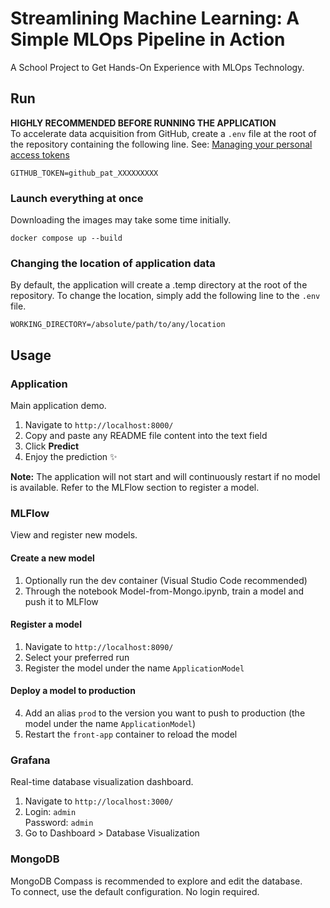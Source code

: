 # Streamlining Machine Learning: A Simple MLOps Pipeline in Action
A School Project to Get Hands-On Experience with MLOps Technology.

## Run
**HIGHLY RECOMMENDED BEFORE RUNNING THE APPLICATION** \
To accelerate data acquisition from GitHub, create a ``.env``  file at the root of the repository containing the following line. See: [Managing your personal access tokens](https://docs.github.com/en/authentication/keeping-your-account-and-data-secure/managing-your-personal-access-tokens)

```
GITHUB_TOKEN=github_pat_XXXXXXXXX
```

### Launch everything at once
Downloading the images may take some time initially.
```
docker compose up --build
```

### Changing the location of application data
By default, the application will create a .temp directory at the root of the repository. To change the location, simply add the following line to the ``.env`` file.
```
WORKING_DIRECTORY=/absolute/path/to/any/location
```

## Usage


### Application
Main application demo.
1. Navigate to ``http://localhost:8000/``
2. Copy and paste any README file content into the text field
3. Click **Predict**
4. Enjoy the prediction ✨

**Note:** The application will not start and will continuously restart if no model is available. Refer to the MLFlow section to register a model.

### MLFlow
View and register new models.

#### Create a new model
1. Optionally run the dev container (Visual Studio Code recommended)
2. Through the notebook Model-from-Mongo.ipynb, train a model and push it to MLFlow

#### Register a model
1. Navigate to ``http://localhost:8090/``
2. Select your preferred run
3. Register the model under the name ``ApplicationModel``

#### Deploy a model to production
4. Add an alias ``prod`` to the version you want to push to production (the model under the name ``ApplicationModel``)
5. Restart the ``front-app`` container to reload the model

### Grafana
Real-time database visualization dashboard.
1. Navigate to ``http://localhost:3000/``
2. Login: ``admin`` \
Password: ``admin``
3. Go to Dashboard > Database Visualization

### MongoDB
MongoDB Compass is recommended to explore and edit the database. \
To connect, use the default configuration. No login required.
